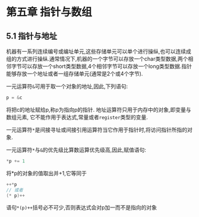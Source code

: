 # 第五章 指针与数组

## 5.1 指针与地址
机器有一系列连续编号或编址单元,这些存储单元可以单个进行操纵,也可以连续成组的方式进行操纵.通常情况下,机器的一个字节可以存放一个char类型数据,两个相邻字节可以存放一个short类型数据,4个相邻字节可以存放一个long类型数据.指针能够存放一个地址或者一组存储单元(通常是2个或4个字节).

一元运算符`&`可用于取一个对象的地址,因此,下列语句:
```cpp
p = &c
```
将把c的地址赋给p,称p为指向p的指针. 地址运算符只用于内存中的对象,即变量与数组元素, 它不能作用于表达式,常量或者`register`类型的变量.

一元运算符`*`是间接寻址或间接引用运算符当它作用于指针时,将访问指针所指的对象.

一元运算符`*`与`&`的优先级比算数运算优先级高,因此,赋值语句:
```cpp
*p += 1
```
将*p的对象的值取出并+1,它等同于
```cpp
++*p
// 或者
(* p)++
```
语句`*(p)++`括号必不可少,否则表达式会对p加一而不是指向的对象
